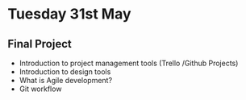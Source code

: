 # Tuesday 31st May

## Final Project  

+ Introduction to project management tools (Trello /Github Projects)
+ Introduction to design tools
+ What is Agile development?
+ Git workflow 


